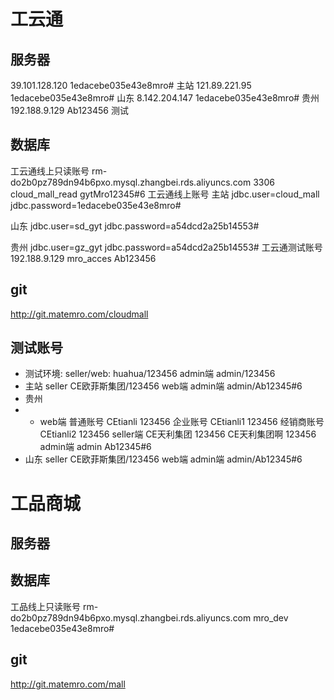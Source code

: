 # 工云通

## 服务器
39.101.128.120 1edacebe035e43e8mro#  主站
121.89.221.95 1edacebe035e43e8mro# 山东
8.142.204.147 1edacebe035e43e8mro# 贵州
192.188.9.129 Ab123456 测试

## 数据库
工云通线上只读账号 
rm-do2b0pz789dn94b6pxo.mysql.zhangbei.rds.aliyuncs.com 3306
cloud_mall_read
gytMro12345#6
工云通线上账号
主站 
jdbc.user=cloud_mall
jdbc.password=1edacebe035e43e8mro#

山东
jdbc.user=sd_gyt
jdbc.password=a54dcd2a25b14553#

贵州
jdbc.user=gz_gyt
jdbc.password=a54dcd2a25b14553#
工云通测试账号
192.188.9.129
mro_acces
Ab123456

## git
http://git.matemro.com/cloudmall

## 测试账号
- 测试环境: seller/web: huahua/123456 admin端 admin/123456
- 主站 seller CE欧菲斯集团/123456 web端 admin端 admin/Ab12345#6
- 贵州
- - web端
  普通账号 CEtianli  123456
  企业账号 CEtianli1  123456
  经销商账号 CEtianli2      123456
seller端
  CE天利集团      123456
  CE天利集团啊     123456
admin端
  admin     Ab12345#6
- 山东 seller CE欧菲斯集团/123456 web端 admin端 admin/Ab12345#6

# 工品商城

## 服务器

## 数据库
工品线上只读账号
rm-do2b0pz789dn94b6pxo.mysql.zhangbei.rds.aliyuncs.com
mro_dev
1edacebe035e43e8mro#

## git
http://git.matemro.com/mall